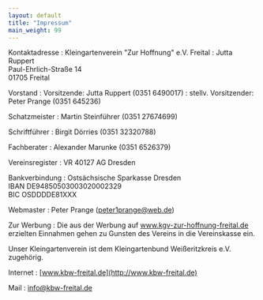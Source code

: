 ```yaml
---
layout: default
title: "Impressum"
main_weight: 99
---
```


Kontaktadresse
: Kleingartenverein "Zur Hoffnung" e.V. Freital
: Jutta Ruppert  
  Paul-Ehrlich-Straße 14  
  01705 Freital

Vorstand
: Vorsitzende: Jutta Ruppert (0351 6490017)
: stellv. Vorsitzender: Peter Prange (0351 645236)

Schatzmeister
: Martin Steinführer (0351 27674699)

Schriftführer
: Birgit Dörries (0351 32320788)

Fachberater
: Alexander Marunke (0351 6526379)

Vereinsregister
: VR 40127 AG Dresden

Bankverbindung
: Ostsächsische Sparkasse Dresden  
  IBAN DE94850503003020002329  
  BIC OSDDDDE81XXX

Webmaster
: Peter Prange ([peter1prange@web.de](mailto:peter1prange@web.de))

Zur Werbung
: Die aus der Werbung auf www.kgv-zur-hoffnung-freital.de erzielten Einnahmen gehen zu Gunsten des Vereins in die Vereinskasse ein.

Unser Kleingartenverein ist dem Kleingartenbund Weißeritzkreis e.V. zugehörig.

Internet
: [www.kbw-freital.de](http://www.kbw-freital.de)	

Mail
: [info@kbw-freital.de](mailto:info@kbw-freital.de)
